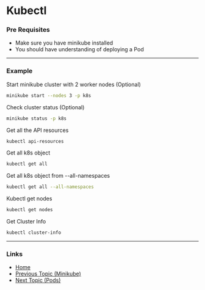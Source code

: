 # Kubectl

### Pre Requisites
* Make sure you have minikube installed
* You should have understanding of deploying a Pod

---
### Example
Start minikube cluster with 2 worker nodes (Optional) 
```bash
minikube start --nodes 3 -p k8s
```
Check cluster status (Optional) 
```bash
minikube status -p k8s
```
Get all the API resources
```bash
kubectl api-resources
```
Get all k8s object
```bash
kubectl get all
``` 

Get all k8s object from --all-namespaces
```bash
kubectl get all --all-namespaces
``` 
Kubectl get nodes
```bash
kubectl get nodes
```
Get Cluster Info
```sh
kubectl cluster-info
```
---
### Links
* [Home](https://github.com/vimalmenon/k8s-learn)
* [Previous Topic (Minikube)](https://github.com/vimalmenon/k8s-learn/tree/master/example/Minikube)
* [Next Topic (Pods)](https://github.com/vimalmenon/k8s-learn/tree/master/example/Pods)
